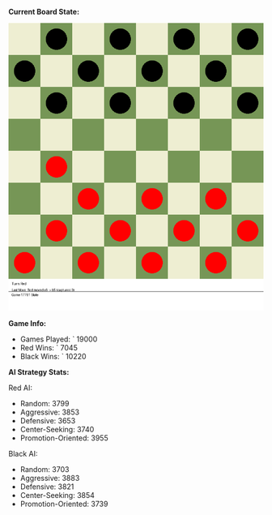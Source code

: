 
**Current Board State:**  
<!-- START_GIF -->
![Checkers Game](./checkers_game.gif)
<!-- END_GIF -->

**Game Info:**  
- Games Played: `<!-- GAMES_PLAYED --> 19000
- Red Wins: `<!-- RED_WINS --> 7045
- Black Wins: `<!-- BLACK_WINS --> 10220

<!-- AI_STATS -->
**AI Strategy Stats:**

Red AI:
- Random: 3799
- Aggressive: 3853
- Defensive: 3653
- Center-Seeking: 3740
- Promotion-Oriented: 3955

Black AI:
- Random: 3703
- Aggressive: 3883
- Defensive: 3821
- Center-Seeking: 3854
- Promotion-Oriented: 3739
